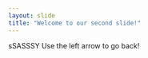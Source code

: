 ```yaml
---
layout: slide
title: "Welcome to our second slide!"
---
```

sSASSSY 
Use the left arrow to go back!

